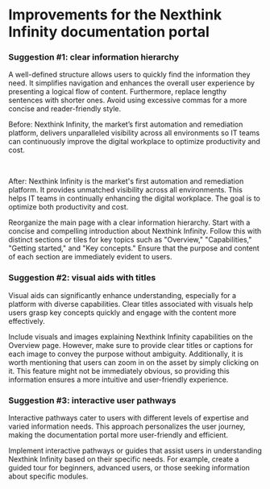 <h1>Improvements for the Nexthink Infinity documentation portal</h1>
<h3>Suggestion #1: clear information hierarchy</h3> 
<p>A well-defined structure allows users to quickly find the information they need. It simplifies navigation and enhances the overall user experience by presenting a logical flow of content. Furthermore, replace lengthy sentences with shorter ones. Avoid using excessive commas for a more concise and reader-friendly style.<br>
<p>Before:
Nexthink Infinity, the market’s first automation and remediation platform, delivers unparalleled visibility across all environments so IT teams can continuously improve the digital workplace to optimize productivity and cost.</p>
  <br>
 <p>After:
Nexthink Infinity is the market's first automation and remediation platform. It provides unmatched visibility across all environments. This helps IT teams in continually enhancing the digital workplace. The goal is to optimize both productivity and cost.</p>  
Reorganize the main page with a clear information hierarchy. Start with a concise and compelling introduction about Nexthink Infinity. Follow this with distinct sections or tiles for key topics such as "Overview," "Capabilities," "Getting started," and "Key concepts." Ensure that the purpose and content of each section are immediately evident to users.</p>
<h3>Suggestion #2: visual aids with titles</h3> 
<p>Visual aids can significantly enhance understanding, especially for a platform with diverse capabilities. Clear titles associated with visuals help users grasp key concepts quickly and engage with the content more effectively.</p>
<p>Include visuals and images explaining Nexthink Infinity capabilities on the Overview page. However, make sure to provide clear titles or captions for each image to convey the purpose without ambiguity. Additionally, it is worth mentioning that users can zoom in on the asset by simply clicking on it. This feature might not be immediately obvious, so providing this information ensures a more intuitive and user-friendly experience.</p>
<h3>Suggestion #3: interactive user pathways</h3>
<p>Interactive pathways cater to users with different levels of expertise and varied information needs. This approach personalizes the user journey, making the documentation portal more user-friendly and efficient.</p>
<p>Implement interactive pathways or guides that assist users in understanding Nexthink Infinity based on their specific needs. For example, create a guided tour for beginners, advanced users, or those seeking information about specific modules.</p>
